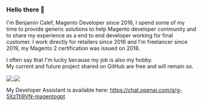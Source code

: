<h3>Hello there 👋</h3>

I'm Benjamin Calef, Magento Developer since 2016, I spend some of my time to provide generic solutions to help Magento developer community and to share my experience as a end to end developer working for final customer. I work directly for retailers since 2016 and I'm freelancer since 2019, my Magento 2 certification was issued on 2018.

I often say that I'm lucky because my job is also my hobby.<br>
My current and future project shared on GitHub are free and will remain so.


<a href="https://github.com/zepgram">
  <img align="center" src="https://github-readme-stats.vercel.app/api?username=zepgram&show_icons=true&theme=github_dark&hide=contribs&count_private=true&custom_title=Zepgram's%20%GitHub%20%stats" />
</a>
<a href="https://github.com/zepgram">
  <img align="center" src="https://github-readme-stats.vercel.app/api/top-langs/?username=zepgram&layout=compact&theme=github_dark" />
</a>

My Developer Assistant is available here: https://chat.openai.com/g/g-5XzTtj9VN-magentogpt
